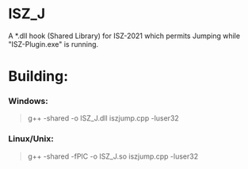 # ISZ_J
A *.dll hook (Shared Library) for ISZ-2021 which permits Jumping while "ISZ-Plugin.exe" is running.






# Building:
### Windows:
> g++ -shared -o ISZ_J.dll iszjump.cpp -luser32
### Linux/Unix:
> g++ -shared -fPIC -o ISZ_J.so iszjump.cpp -luser32

